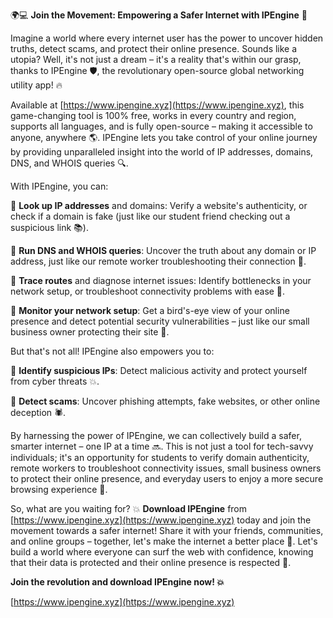 🌍💻 **Join the Movement: Empowering a Safer Internet with IPEngine** 💪

Imagine a world where every internet user has the power to uncover hidden truths, detect scams, and protect their online presence. Sounds like a utopia? Well, it's not just a dream – it's a reality that's within our grasp, thanks to IPEngine 🛡️, the revolutionary open-source global networking utility app! 🔥

Available at [https://www.ipengine.xyz](https://www.ipengine.xyz), this game-changing tool is 100% free, works in every country and region, supports all languages, and is fully open-source – making it accessible to anyone, anywhere 🌎. IPEngine lets you take control of your online journey by providing unparalleled insight into the world of IP addresses, domains, DNS, and WHOIS queries 🔍.

With IPEngine, you can:

🔹 **Look up IP addresses** and domains: Verify a website's authenticity, or check if a domain is fake (just like our student friend checking out a suspicious link 📚).

🔹 **Run DNS and WHOIS queries**: Uncover the truth about any domain or IP address, just like our remote worker troubleshooting their connection 🏢.

🔹 **Trace routes** and diagnose internet issues: Identify bottlenecks in your network setup, or troubleshoot connectivity problems with ease 🔧.

🔹 **Monitor your network setup**: Get a bird's-eye view of your online presence and detect potential security vulnerabilities – just like our small business owner protecting their site 🏢.

But that's not all! IPEngine also empowers you to:

🔹 **Identify suspicious IPs**: Detect malicious activity and protect yourself from cyber threats 💥.

🔹 **Detect scams**: Uncover phishing attempts, fake websites, or other online deception 🕷️.

By harnessing the power of IPEngine, we can collectively build a safer, smarter internet – one IP at a time 🔜. This is not just a tool for tech-savvy individuals; it's an opportunity for students to verify domain authenticity, remote workers to troubleshoot connectivity issues, small business owners to protect their online presence, and everyday users to enjoy a more secure browsing experience 🌈.

So, what are you waiting for? 💥 **Download IPEngine** from [https://www.ipengine.xyz](https://www.ipengine.xyz) today and join the movement towards a safer internet! Share it with your friends, communities, and online groups – together, let's make the internet a better place 🌟. Let's build a world where everyone can surf the web with confidence, knowing that their data is protected and their online presence is respected 💪.

**Join the revolution and download IPEngine now! 💥**

[https://www.ipengine.xyz](https://www.ipengine.xyz)